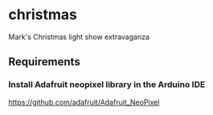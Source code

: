 # christmas
Mark's Christmas light show extravaganza 

## Requirements
### Install Adafruit neopixel library in the Arduino IDE
https://github.com/adafruit/Adafruit_NeoPixel
